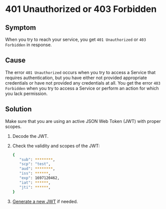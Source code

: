 # 401 Unauthorized or 403 Forbidden

## Symptom

When you try to reach your service, you get `401 Unauthorized` or `403 Forbidden` in response.

## Cause 

The error `401 Unauthorized` occurs when you try to access a Service that requires authentication, but you have either not provided appropriate credentials or have not provided any credentials at all. You get the error `403 Forbidden` when you try to access a Service or perform an action for which you lack permission.

## Solution

Make sure that you are using an active JSON Web Token (JWT) with proper scopes.

1. Decode the JWT.

2. Check the validity and scopes of the JWT:

      ```bash
      {
         "sub": ********,
         "scp": "test",
         "aud": ********,
         "iss": ******,
         "exp": 1697120462,
         "iat": ******,
         "jti": ******,
      }
      ```

3. [Generate a new JWT](../../../tutorials/01-50-expose-and-secure-a-workload/01-51-get-jwt.md) if needed.